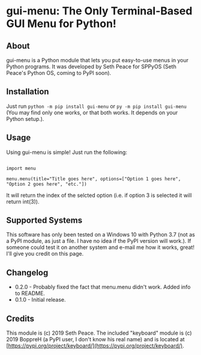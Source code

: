 # gui-menu: The Only Terminal-Based GUI Menu for Python!

## About

gui-menu is a Python module that lets you put easy-to-use menus in your Python programs. It was developed by Seth Peace for SPPyOS (Seth Peace's Python OS, coming to PyPI soon).

## Installation

Just run `python -m pip install gui-menu` or `py -m pip install gui-menu` (You may find only one works, or that both works. It depends on your Python setup.).

## Usage

Using gui-menu is simple! Just run the following:

~~~

import menu

menu.menu(title="Title goes here", options=["Option 1 goes here", "Option 2 goes here", "etc."])

~~~

It will return the index of the selcted option (i.e. if option 3 is selected it will return int(3)).
## Supported Systems

This software has only been tested on a Windows 10 with Python 3.7 (not as a PyPI module, as just a file. I have no idea if the PyPI version will work.). If someone could test it on another system and e-mail me how it works, great! I'll give you credit on this page.
## Changelog
 - 0.2.0 - Probably fixed the fact that menu.menu didn't work. Added info to README.
 - 0.1.0 - Initial release.
## Credits

This module is (c) 2019 Seth Peace. The included "keyboard" module is (c) 2019 BoppreH (a PyPI user, I don't know his real name) and is located at [https://pypi.org/project/keyboard/](https://pypi.org/project/keyboard/).